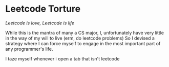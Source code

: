 # Leetcode Torture

*Leetcode is love, Leetcode is life*

While this is the mantra of many a CS major, I, unfortunately have very little in the way of my will to live (erm, do leetcode problems)
So I devised a strategy where I can force myself to engage in the most important part of any programmer's life.

I taze myself whenever i open a tab that isn't leetcode
